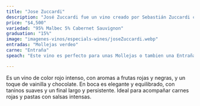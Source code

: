 ```yaml
---
title: "Jose Zuccardi"
description: "José Zuccardi fue un vino creado por Sebastián Zuccardi como un homenaje a su padre, José, y simboliza su pasión y convicción"
price: "$4,500"
variedad: "95% Malbec 5% Cabernet Sauvignon"
graduation: "15%"
image: "imagenes-vinos/especials-wines/joseZuccardi.webp"
entradas: "Mollejas verdeo"
carne: "Entraña"
speach: "Este vino es perfecto para unas Mollejas o tambien una Entraña, se complementa perfecto con sabores mas intensos, la texura de una Entraña complementa a la perfección ese bocado largo y con caracter"

---
```


 Es un vino de color rojo intenso, con aromas a frutas rojas y negras, y un toque de vainilla y chocolate. En boca es elegante y equilibrado, con taninos suaves y un final largo y persistente. Ideal para acompañar carnes rojas y pastas con salsas intensas.

```

```
